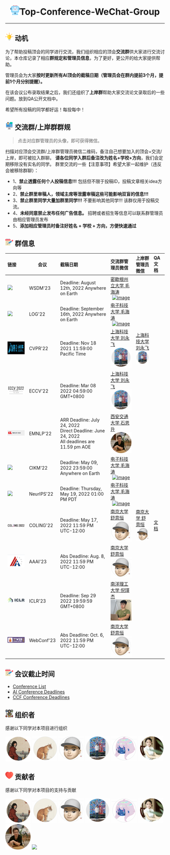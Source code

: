 <p align="center">
<h1 align="center"> <img src="./imgs/icon/ai.png" width="30" />Top-Conference-WeChat-Group</h1>
</p>

---

## <img src="./imgs/icon/motivation.png" width="25" /> 动机

为了帮助投稿顶会的同学进行交流，我们组织相应的顶会**交流群**供大家进行交流讨论，本仓库记录了相应**群规定和管理员信息**，为了更好，更公开的给大家提供帮助。

管理员会为大家**按时更新所有AI顶会的截稿日期（管理员会在群内提前3个月，提前1个月分别提醒）。**

在该会议公布录取结果之后，我们还组织了**上岸群**帮助大家交流论文录取后的一些问题。放到QA公开文档中。

希望所有投稿的同学都好运！每投每中！

## <img src="./imgs/icon/intro.png" width="25" /> 交流群/上岸群群规

> 点击对应群管理员的头像，即可获得微信。

扫描对应顶会交流群/上岸群管理员微信二维码，备注自己想要加入的顶会+交流/上岸，即可被拉入群聊。
**请各位同学入群后备注改为姓名+学校+方向**，我们会定期移除没有实名的同学。
群里交流的一些【注意事项】希望大家一起维护（违反会被移除群聊）：

- 1、**禁止透露任何个人投稿信息!!!** 包括但不限于投稿ID，投稿文章相关idea方向等
- 2、**禁止群里审稿人，领域主席等泄露审稿这些可能影响双盲的信息!!!**
- 3、**禁止群里同学大量加群里同学!!!** 不要影响其他同学!!! 该群仅用于投稿交流。
- 4、**未经同意禁止发布任何广告信息。** 招聘或者招生等信息可以联系群管理员由相应管理员发布
- 5、**添加相应管理员时备注好姓名 + 学校 + 方向，方便快速通过**

## <img src="./imgs/icon/notes.png" width="25" /> 群信息

| **链接**                                                     | **会议**    | **截稿日期**                                                 | **交流群管理员微信**                                         | **上岸群管理员微信**                                         | **QA文档**                                                   |
| :----------------------------------------------------------- | ----------- | :----------------------------------------------------------- | :----------------------------------------------------------- | :----------------------------------------------------------- | :----------------------------------------------------------- |
| <a href="https://www.wsdm-conference.org/2023/"><img src="https://www.wsdm-conference.org/2023/sites/default/files/styles/max_1300x1300/public/2022-05/banner-wsdm-2023_dates.png?itok=3RamtEJO"  width="170" /></a> | WSDM'23     | Deadline: August 12th, 2022 Anywhere on Earth             | <a href="https://pica.zhimg.com/80/v2-44bef2b640d9ae21d8f317bfa007e570_720w.jpeg"> 密歇根州立大学 毛海涛  <div align="center"> <img src="https://pic1.zhimg.com/80/v2-d445b1affd7d3fa4ffb9d40b7e3bc854_720w.png" alt="image" width="80" /> </div> </a> |                                                              |                                                              |
| <a href="https://logconference.github.io/"><img src="https://logconference.github.io/media/logo_conf_below_512_512_hu0b3b5122a793f6cbe7d94790c745769e_24489_1200x0_resize_lanczos_3.png"  width="170" /></a> | LOG'22     | Deadline: September 16th, 2022 Anywhere on Earth             | <a href="https://pica.zhimg.com/80/v2-44bef2b640d9ae21d8f317bfa007e570_720w.jpeg"> 电子科技大学 毛海涛  <div align="center"> <img src="https://pic1.zhimg.com/80/v2-d445b1affd7d3fa4ffb9d40b7e3bc854_720w.png" alt="image" width="80" /> </div> </a> |                                                              |                                                              |
| <a href="https://cvpr2022.thecvf.com/"><img src="./imgs/cover/cvpr22.png"  width="170" height="40"/></a> | CVPR'22    | Deadline: Nov 18 2021 11:59:00 Pacific Time                  | <a href="https://github.com/MLNLP-World/Top-Conference-WeChat-Group/blob/main/imgs/weixin/yongfei.png"> 上海科技大学 刘永飞  <div align="center"> <img src="./imgs/profile/yongfei.png" alt="image" width="80" /> </div> </a> | <a href="https://github.com/MLNLP-World/Top-Conference-WeChat-Group/blob/main/imgs/weixin/yongfei.png"> 上海科技大学 刘永飞  <div align="center"> <img src="./imgs/profile/yongfei.png" alt="image" width="80" /> </div> </a> |                                                              |
| <a href="https://eccv2022.ecva.net/"><img src="./imgs/cover/01.png"  width="170" /></a> | ECCV'22    | Deadline: Mar 08 2022 04:59:00 GMT+0800                      | <a href="https://github.com/MLNLP-World/Top-Conference-WeChat-Group/blob/main/imgs/weixin/yongfei.png"> 上海科技大学 刘永飞  <div align="center"> <img src="./imgs/profile/yongfei.png" alt="image" width="80" /> </div> </a> |                                                              |                                                              |
| <a href="https://2022.emnlp.org"><img src="./imgs/cover/EMNLP22.png"  width="170" /></a> | EMNLP'22   | ARR Deadline: July 24, 2022<br /> Direct  Deadline: June 24, 2022<br /> All deadlines are 11.59 pm  AOE | <a href="https://github.com/MLNLP-World/Top-Conference-WeChat-Group/blob/main/imgs/weixin/ensheng.png"> 西安交通大学 石恩升  <div align="center"> <img src="./imgs/profile/ensheng.png" alt="image" width="80" /> </div> </a> |                                                              |                                                              |
| <a href="https://www.cikm2022.org//"><img src="https://pic1.zhimg.com/80/v2-366d481aa8fe0840f3f43939efdc6107_720w.png"  width="170" /></a> | CIKM'22    | Deadline: May 09, 2022 23:59:00 Anywhere on Earth            | <a href="https://pica.zhimg.com/80/v2-44bef2b640d9ae21d8f317bfa007e570_720w.jpeg"> 电子科技大学 毛海涛  <div align="center"> <img src="https://pic1.zhimg.com/80/v2-d445b1affd7d3fa4ffb9d40b7e3bc854_720w.png" alt="image" width="80" /> </div> </a> |                                                              |                                                              |
| <a href="https://nips.cc/Conferences/2022"><img src="https://pica.zhimg.com/80/v2-f51826a7fa12554e2d21fc427b25b9a8_720w.png"  width="170" /></a> | NeurIPS'22 | Deadline: Thursday, May 19, 2022 01:00 PM PDT                | <a href="https://pica.zhimg.com/80/v2-44bef2b640d9ae21d8f317bfa007e570_720w.jpeg"> 电子科技大学 毛海涛  <div align="center"> <img src="https://pic1.zhimg.com/80/v2-d445b1affd7d3fa4ffb9d40b7e3bc854_720w.png" alt="image" width="80" /> </div> </a> |                                                              |                                                              |
| <a href="https://coling2022.org/"><img src="./imgs/cover/COLING22.png" width="170" /></a> | COLING'22  | Deadline: May 17, 2022 11:59 PM UTC-12:00                    | <a href="https://github.com/MLNLP-World/Top-Conference-WeChat-Group/blob/main/imgs/weixin/yiheng.jpg "> 南京大学 舒意恒 <div align="center"> <img src="./imgs/profile/yiheng.png" alt="image" width="80"></div> </a> |  <a href="https://github.com/MLNLP-World/Top-Conference-WeChat-Group/blob/main/imgs/weixin/yiheng.jpg "> 南京大学 舒意恒 <div align="center"> <img src="./imgs/profile/yiheng.png" alt="image" width="80"></div> </a>  | <a href="https://docs.qq.com/doc/DVk1CTk11YnFBSkx3?u=5b6b4c72b14f4bf3938c5b94c8673e7f"> 文档</a> |
| <a href="https://aaai.org/Conferences/AAAI-23/"><img src="./imgs/cover/AAAI23.png" width="170" /></a> | AAAI'23    | Abs Deadline: Aug. 8, 2022 11:59 PM UTC-12:00                | <a href="https://github.com/MLNLP-World/Top-Conference-WeChat-Group/blob/main/imgs/weixin/yiheng.jpg "> 南京大学 舒意恒 <div align="center"> <img src="./imgs/profile/yiheng.png" alt="image" width="80"></div> </a> |                                                              |                                                              |
| <a href="https://iclr.cc/Conferences/2023"><img src="./imgs/cover/ICLR-logo.png" width="170" /></a> | ICLR'23    | Deadline: Sep 29 2022 19:59:59 GMT+0800                | <a href="https://github.com/MLNLP-World/Top-Conference-WeChat-Group/blob/main/imgs/weixin/jinjie.jpg "> 南洋理工大学 倪瑾杰 <div align="center"> <img src="./imgs/profile/jinjieicon.jpg" alt="image" width="80"></div> </a> |                                                              |                                                              |
| <a href="https://www2023.thewebconf.org/"><img src="./imgs/cover/web_conf.png" width="170" /></a> | WebConf'23    | Abs Deadline: Oct. 6, 2022 11:59 PM UTC-12:00                | <a href="https://github.com/MLNLP-World/Top-Conference-WeChat-Group/blob/main/imgs/weixin/yiheng.jpg "> 南京大学 舒意恒 <div align="center"> <img src="./imgs/profile/yiheng.png" alt="image" width="80"></div> </a> |                                                              |           


## <img src="./imgs/icon/notes.png" width="25" /> 会议截止时间

- [Conference List](http://www.conferencelist.info/upcoming.html)
- [AI Conference Deadlines](https://aideadlin.es/?sub=ML,CV,CG,NLP,RO,SP,DM)
- [CCF Conference Deadlines](https://ccfddl.github.io)

## <img src="./imgs/icon/organizer.png" width="25" /> 组织者

感谢以下同学对本项目进行组织

<a href="https://github.com/kokolerk"><img src="./imgs/profile/jiaqi.png"  width="80" /></a>
<a href="https://github.com/liucongg"><img src="./imgs/profile/logCong.png"  width="80" /></a>
<a href="https://yihengshu.github.io"><img src="./imgs/profile/yiheng.png"  width="80" /></a>
<a href="https://scholar.google.com/citations?user=XVYKjDkAAAAJ&hl=en">  <img src="./imgs/profile/yongfei.png"  width="80" /></a>
<a href="https://github.com/mathgirl796"> <img src="./imgs/profile/aduan.png"  width="80" /></a>
<a href="https://scholar.google.com/citations?user=pU8oCuIAAAAJ&hl=zh-CN"> <img src="./imgs/profile/leishen.png"  width="80" /></a>

## <img src="./imgs/icon/heart.png" width="25" /> 贡献者

感谢以下同学对本项目的支持与贡献

<a href="https://github.com/kokolerk"><img src="./imgs/profile/jiaqi.png"  width="80" /></a>
<a href="https://github.com/liucongg"><img src="./imgs/profile/logCong.png"  width="80" /></a>
<a href="https://yihengshu.github.io">  <img src="./imgs/profile/yiheng.png"  width="80" /></a>
<a href="https://scholar.google.com/citations?user=XVYKjDkAAAAJ&hl=en">  <img src="./imgs/profile/yongfei.png"  width="80" /></a>
<a href="https://github.com/mathgirl796"> <img src="./imgs/profile/aduan.png"  width="80" /></a>
<a href="https://scholar.google.com/citations?user=pU8oCuIAAAAJ&hl=zh-CN"> <img src="./imgs/profile/leishen.png"  width="80" /></a>
<a href="https://enshengshi.github.io">  <img src="./imgs/profile/ensheng.png"  width="80" /></a>
<a href="https://huanhuqueyue.github.io/personal-page/me/"> <img src="https://pic1.zhimg.com/80/v2-d445b1affd7d3fa4ffb9d40b7e3bc854_720w.png"  width="80" /></a>